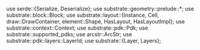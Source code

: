 use serde::{Serialize, Deserialize};
use substrate::geometry::prelude::*;
use substrate::block::Block;
use substrate::layout::{Instance, Cell, draw::DrawContainer, element::Shape, HasLayout, HasLayoutImpl};
use substrate::context::Context;
use substrate::pdk::Pdk;
use substrate::supported_pdks;
use arcstr::ArcStr;
use substrate::pdk::layers::LayerId;
use substrate::{Layer, Layers};


